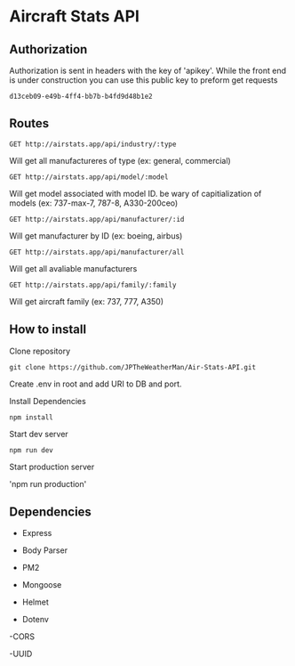 # Aircraft Stats API

## Authorization

Authorization is sent in headers with the key of 'apikey'. While the front end is under construction you can use this public key to preform get requests

`d13ceb09-e49b-4ff4-bb7b-b4fd9d48b1e2`

## Routes
`GET http://airstats.app/api/industry/:type`

Will get all manufactureres of type (ex: general, commercial)


`GET http://airstats.app/api/model/:model`

Will get model associated with model ID. be wary of capitialization of models (ex: 737-max-7, 787-8, A330-200ceo)


`GET http://airstats.app/api/manufacturer/:id`

Will get manufacturer by ID (ex: boeing, airbus)


`GET http://airstats.app/api/manufacturer/all`

Will get all avaliable manufacturers


`GET http://airstats.app/api/family/:family`

Will get aircraft family (ex: 737, 777, A350)


## How to install

Clone repository

`git clone https://github.com/JPTheWeatherMan/Air-Stats-API.git`


Create .env in root and add URI to DB and port.


Install Dependencies

`npm install`


Start dev server

`npm run dev`

Start production server

'npm run production'

## Dependencies
  - Express
  
  - Body Parser
  
  - PM2

  - Mongoose

  - Helmet

  - Dotenv

  -CORS

  -UUID
